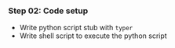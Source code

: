 ### Step 02: Code setup

- Write python script stub with `typer`
- Write shell script to execute the python script
